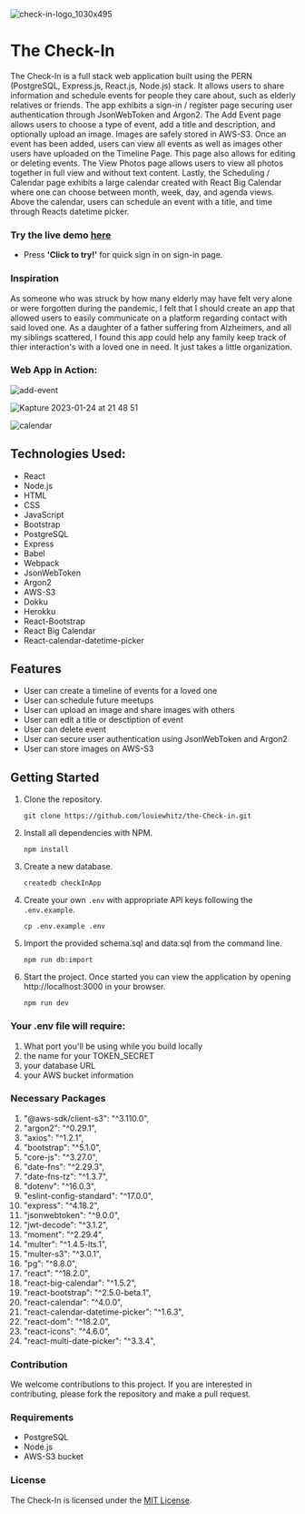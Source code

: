 
![check-in-logo_1030x495](https://user-images.githubusercontent.com/99847558/214488676-31653df9-f182-4acb-a351-098d92c020f4.png)

# The Check-In
The Check-In is a full stack web application built using the PERN (PostgreSQL, Express.js, React.js, Node.js) stack. It allows users to share information and schedule events for people they care about, such as elderly relatives or friends. The app exhibits a sign-in / register page securing user authentication through JsonWebToken and Argon2. The Add Event page allows users to choose a type of event, add a title and description, and optionally upload an image. Images are safely stored in AWS-S3. Once an event has been added, users can view all events as well as images other users have uploaded on the Timeline Page. This page also allows for editing or deleting events. The View Photos page allows users to view all photos together in full view and without text content. Lastly, the Scheduling / Calendar page exhibits a large calendar created with React Big Calendar where one can choose between month, week, day, and agenda views. Above the calendar, users can schedule an event with a title, and time through Reacts datetime picker.


### Try the live demo [here](https://the-check-in.louisawhitaker.com/)
* Press **'Click to try!'** for quick sign in on sign-in page.

### Inspiration
As someone who was struck by how many elderly may have felt very alone or were forgotten during the pandemic, I felt that I should create an app that allowed users to easily communicate on a platform regarding contact with said loved one.
As a daughter of a father suffering from Alzheimers, and all my siblings scattered, I found this app could help any family keep track of thier interaction's with a loved one in need. It just takes a little organization. 

### Web App in Action:
![add-event](https://user-images.githubusercontent.com/99847558/214485012-db73c2dd-3dfb-4f3c-9e4b-9aaf02e5bbd9.gif)

![Kapture 2023-01-24 at 21 48 51](https://user-images.githubusercontent.com/99847558/214490067-ae1558a9-b4ba-4787-8e4e-a378528833f7.gif)


![calendar](https://user-images.githubusercontent.com/99847558/214485299-4b9835cb-6fc8-47c2-8653-674cbf9aa1da.gif)




## Technologies Used:



* React
* Node.js
* HTML
* CSS
* JavaScript
* Bootstrap
* PostgreSQL
* Express
* Babel
* Webpack
* JsonWebToken
* Argon2
* AWS-S3
* Dokku
* Herokku
* React-Bootstrap
* React Big Calendar
* React-calendar-datetime-picker

## Features
* User can create a timeline of events for a loved one
* User can schedule future meetups
* User can upload an image and share images with others
* User can edit a title or desctiption of event
* User can delete event
* User can secure user authentication using JsonWebToken and Argon2
* User can store images on AWS-S3

## Getting Started


1. Clone the repository.

   ```shell
   git clone https://github.com/louiewhitz/the-Check-in.git
   ```

2. Install all dependencies with NPM.

   ```shell
   npm install
   ```

3. Create a new database.

   ```shell
   createdb checkInApp
   ```
4. Create your own `.env` with appropriate API keys following the `.env.example`.

   ```shell
   cp .env.example .env
   ```

5. Import the provided schema.sql and data.sql from the command line.

   ```shell
   npm run db:import
   ```

6. Start the project. Once started you can view the application by opening http://localhost:3000 in your browser.

   ```shell
   npm run dev
   ```

### Your .env file will require:

1. What port you'll be using while you build locally
2. the name for your TOKEN_SECRET
3. your database URL
5. your AWS bucket information

### Necessary Packages
1. "@aws-sdk/client-s3": "^3.110.0",
2. "argon2": "^0.29.1",
3. "axios": "^1.2.1",
4. "bootstrap": "^5.1.0",
5. "core-js": "^3.27.0",
6. "date-fns": "^2.29.3",
7. "date-fns-tz": "^1.3.7",
8. "dotenv": "^16.0.3",
9. "eslint-config-standard": "^17.0.0",
10. "express": "^4.18.2",
11. "jsonwebtoken": "^9.0.0",
12. "jwt-decode": "^3.1.2",
13. "moment": "^2.29.4",
14. "multer": "^1.4.5-lts.1",
15. "multer-s3": "^3.0.1",
16. "pg": "^8.8.0",
17. "react": "^18.2.0",
18. "react-big-calendar": "^1.5.2",
19. "react-bootstrap": "^2.5.0-beta.1",
20. "react-calendar": "^4.0.0",
21. "react-calendar-datetime-picker": "^1.6.3",
22. "react-dom": "^18.2.0",
23.  "react-icons": "^4.6.0",
24. "react-multi-date-picker": "^3.3.4",


### Contribution
We welcome contributions to this project. If you are interested in contributing, please fork the repository and make a pull request.
### Requirements
- PostgreSQL
- Node.js
- AWS-S3 bucket


### License
The Check-In is licensed under the [MIT License](https://opensource.org/licenses/MIT).

